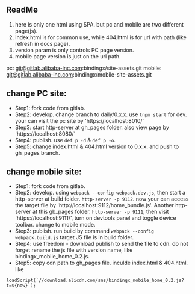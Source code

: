 ## ReadMe

1. here is only one html using SPA. but pc and mobile are two different page(js).
2. index.html is for common use, while 404.html is for url with path (like refresh in docs page).
3. version param is only controls PC page version.
4. mobile page version is just on the url path.

pc: git@gitlab.alibaba-inc.com:bindingx/site-assets.git
mobile: git@gitlab.alibaba-inc.com:bindingx/mobile-site-assets.git


## change PC site:

* Step1: fork code from gitlab.
* Step2: develop. change branch to daily/0.x.x. use `tnpm start` for dev. your can visit the pc site by 'https://localhost:8010/'
* Step3: start http-server at gh_pages folder. also view page by 'https://localhost:8080/'
* Step4: publish. use `def p -d` & `def p -o`.
* Step5: change index.html & 404.html version to 0.x.x. and push to gh_pages branch.


## change mobile site:

* Step1: fork code from gitlab.
* Step2: develop. using `webpack --config webpack.dev.js`, then start a http-server at build folder. `http-server -p 9112`. now your can access the target file by 'http://localhost:9112/home_bundle.js'. Another http-server at this gb_pages folder. `http-server -p 9111`, then visit 'https://localhost:9111/', turn on devtools panel and toggle device toolbar. change to mobile mode.
* Step3: publish. run build by command `webpack --config webpack.build.js` target JS file is in build folder.
* Step4: use freedom - download publish to send the file to cdn. do not forget rename the js file with version name, like bindingx_mobile_home_0.2.js.
* Step5: copy cdn path to gh_pages file. inculde index.html & 404.html. like 
``` 
loadScript(`//download.alicdn.com/sns/bindingx_mobile_home_0.2.js?t=${now}`);
```
